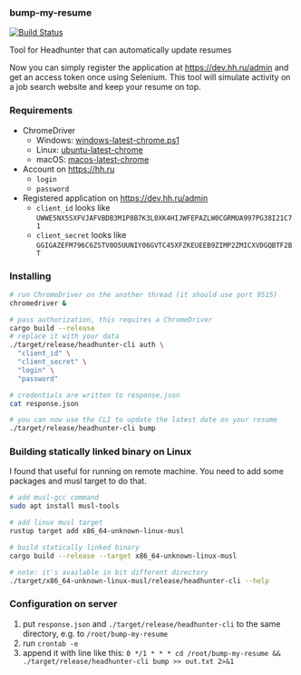 ### bump-my-resume

[![Build Status](https://github.com/StackOverflowExcept1on/bump-my-resume/workflows/CI/badge.svg)](https://github.com/StackOverflowExcept1on/bump-my-resume/actions)

Tool for Headhunter that can automatically update resumes

Now you can simply register the application at https://dev.hh.ru/admin and get an access token once using Selenium. This
tool will simulate activity on a job search website and keep your resume on top.

### Requirements

- ChromeDriver
  - Windows: [windows-latest-chrome.ps1](https://github.com/stevepryde/thirtyfour/blob/main/ci/windows-latest-chrome.ps1)
  - Linux: [ubuntu-latest-chrome](https://github.com/stevepryde/thirtyfour/blob/main/ci/ubuntu-latest-chrome)
  - macOS: [macos-latest-chrome](https://github.com/stevepryde/thirtyfour/blob/main/ci/macos-latest-chrome)
- Account on https://hh.ru
  - `login`
  - `password`
- Registered application on https://dev.hh.ru/admin
  - `client_id` looks like `UWWE5NX5SXFVJAFVBDB3M1P8B7K3L0XK4HIJWFEPAZLW0CGRMUA997PG38I21C71`
  - `client_secret` looks like `GGIGAZEFM796C6ZSTV0O5UUNIY06GVTC45XFZKEUEEB9ZIMP2ZMICXVDGQBTF2BT`

### Installing

```bash
# run ChromeDriver on the another thread (it should use port 9515)
chromedriver &

# pass authorization, this requires a ChromeDriver
cargo build --release
# replace it with your data
./target/release/headhunter-cli auth \
  "client_id" \
  "client_secret" \
  "login" \
  "password"

# credentials are written to response.json
cat response.json

# you can now use the CLI to update the latest date on your resume
./target/release/headhunter-cli bump
```

### Building statically linked binary on Linux

I found that useful for running on remote machine. You need to add some packages and musl target to do that.

```bash
# add musl-gcc command
sudo apt install musl-tools

# add linux musl target
rustup target add x86_64-unknown-linux-musl

# build statically linked binary
cargo build --release --target x86_64-unknown-linux-musl

# note: it's available in bit different directory
./target/x86_64-unknown-linux-musl/release/headhunter-cli --help
```

### Configuration on server

1. put `response.json` and `./target/release/headhunter-cli` to the same directory, e.g. to `/root/bump-my-resume`
2. run `crontab -e`
3. append it with line like this: `0 */1 * * * cd /root/bump-my-resume && ./target/release/headhunter-cli bump >> out.txt 2>&1`
